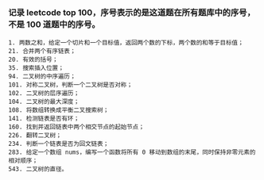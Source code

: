 ### 记录 leetcode top 100，序号表示的是这道题在所有题库中的序号，不是 100 道题中的序号。

    1. 两数之和，给定一个切片和一个目标值，返回两个数的下标，两个数的和等于目标值；
    21. 合并两个有序链表；
    20. 有效的括号；
    35. 搜索插入位置；
    94. 二叉树的中序遍历；
    101. 对称二叉树，判断一个二叉树是否对称；
    102. 二叉树的层序遍历；
    104. 二叉树的最大深度；
    108. 将数组转换成平衡二叉搜索树；
    141. 检测链表是否有环；
    160. 找到并返回链表中两个相交节点的起始节点；
    226. 翻转二叉树；
    234. 判断一个链表是否为回文链表；
    283. 给定一个数组 nums，编写一个函数将所有 0 移动到数组的末尾，同时保持非零元素的相对顺序；
    543. 二叉树的直径。